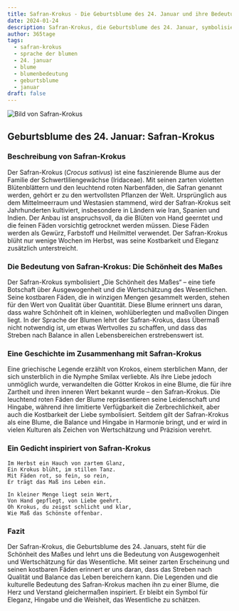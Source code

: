 ```yaml
---
title: Safran-Krokus - Die Geburtsblume des 24. Januar und ihre Bedeutung
date: 2024-01-24
description: Safran-Krokus, die Geburtsblume des 24. Januar, symbolisiert Die Schönheit des Maßes. Erfahre mehr über ihre Geschichte, Bedeutung und Symbolik in der Sprache der Blumen.
author: 365tage
tags:
  - safran-krokus
  - sprache der blumen
  - 24. januar
  - blume
  - blumenbedeutung
  - geburtsblume
  - januar
draft: false
---
```


![Bild von Safran-Krokus](https://cdn.pixabay.com/photo/2019/02/28/16/54/krokus-4026324_640.jpg#center)


## Geburtsblume des 24. Januar: Safran-Krokus

### Beschreibung von Safran-Krokus

Der Safran-Krokus (_Crocus sativus_) ist eine faszinierende Blume aus der Familie der Schwertliliengewächse (Iridaceae). Mit seinen zarten violetten Blütenblättern und den leuchtend roten Narbenfäden, die Safran genannt werden, gehört er zu den wertvollsten Pflanzen der Welt. Ursprünglich aus dem Mittelmeerraum und Westasien stammend, wird der Safran-Krokus seit Jahrhunderten kultiviert, insbesondere in Ländern wie Iran, Spanien und Indien. Der Anbau ist anspruchsvoll, da die Blüten von Hand geerntet und die feinen Fäden vorsichtig getrocknet werden müssen. Diese Fäden werden als Gewürz, Farbstoff und Heilmittel verwendet. Der Safran-Krokus blüht nur wenige Wochen im Herbst, was seine Kostbarkeit und Eleganz zusätzlich unterstreicht.

### Die Bedeutung von Safran-Krokus: Die Schönheit des Maßes

Der Safran-Krokus symbolisiert „Die Schönheit des Maßes“ – eine tiefe Botschaft über Ausgewogenheit und die Wertschätzung des Wesentlichen. Seine kostbaren Fäden, die in winzigen Mengen gesammelt werden, stehen für den Wert von Qualität über Quantität. Diese Blume erinnert uns daran, dass wahre Schönheit oft in kleinen, wohlüberlegten und maßvollen Dingen liegt. In der Sprache der Blumen lehrt der Safran-Krokus, dass Übermaß nicht notwendig ist, um etwas Wertvolles zu schaffen, und dass das Streben nach Balance in allen Lebensbereichen erstrebenswert ist.

### Eine Geschichte im Zusammenhang mit Safran-Krokus

Eine griechische Legende erzählt von Krokos, einem sterblichen Mann, der sich unsterblich in die Nymphe Smilax verliebte. Als ihre Liebe jedoch unmöglich wurde, verwandelten die Götter Krokos in eine Blume, die für ihre Zartheit und ihren inneren Wert bekannt wurde – den Safran-Krokus. Die leuchtend roten Fäden der Blume repräsentieren seine Leidenschaft und Hingabe, während ihre limitierte Verfügbarkeit die Zerbrechlichkeit, aber auch die Kostbarkeit der Liebe symbolisiert. Seitdem gilt der Safran-Krokus als eine Blume, die Balance und Hingabe in Harmonie bringt, und er wird in vielen Kulturen als Zeichen von Wertschätzung und Präzision verehrt.

### Ein Gedicht inspiriert von Safran-Krokus

```
Im Herbst ein Hauch von zartem Glanz,  
Ein Krokus blüht, im stillen Tanz.  
Mit Fäden rot, so fein, so rein,  
Er trägt das Maß ins Leben ein.  

In kleiner Menge liegt sein Wert,  
Von Hand gepflegt, von Liebe geehrt.  
Oh Krokus, du zeigst schlicht und klar,  
Wie Maß das Schönste offenbar.  
```

### Fazit

Der Safran-Krokus, die Geburtsblume des 24. Januars, steht für die Schönheit des Maßes und lehrt uns die Bedeutung von Ausgewogenheit und Wertschätzung für das Wesentliche. Mit seiner zarten Erscheinung und seinen kostbaren Fäden erinnert er uns daran, dass das Streben nach Qualität und Balance das Leben bereichern kann. Die Legenden und die kulturelle Bedeutung des Safran-Krokus machen ihn zu einer Blume, die Herz und Verstand gleichermaßen inspiriert. Er bleibt ein Symbol für Eleganz, Hingabe und die Weisheit, das Wesentliche zu schätzen.